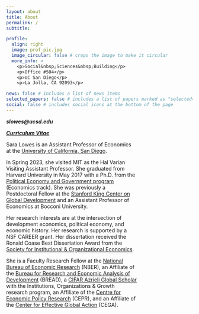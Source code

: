 ```yaml
---
layout: about
title: About
permalink: /
subtitle:

profile:
  align: right
  image: prof_pic.jpg
  image_circular: false # crops the image to make it circular
  more_info: >
    <p>Social&nbsp;Sciences&nbsp;Building</p>
    <p>Office #504</p>
    <p>UC San Diego</p>
    <p>La Jolla, CA 92093</p>

news: false # includes a list of news items
selected_papers: false # includes a list of papers marked as "selected={true}"
social: false # includes social icons at the bottom of the page
---
```

<p style="max-width: 70%; margin-right: 30%;"><strong><em>slowes@ucsd.edu</em></strong></p>

<p style="max-width: 70%; margin-right: 30%;"><strong><em><a href="https://docs.google.com/viewer?url=https://raw.githubusercontent.com/slowes/saralowes.com/main/lowes_cv.pdf">Curriculum Vitae</a></em></strong></p>

<p style="max-width: 70%; margin-right: 30%;">Sara Lowes is an Assistant Professor of Economics at the <a href="https://economics.ucsd.edu/">University of California, San Diego</a>.</p>

<p style="max-width: 70%; margin-right: 30%;">In Spring 2023, she visited MIT as the Hal Varian Visiting Assistant Professor. She graduated from Harvard University in May 2017 with a Ph.D. from the <a href="https://www.hks.harvard.edu/educational-programs/doctoral-programs/phd-political-economy-government">Political Economy and Government program</a> (Economics track). She was previously a Postdoctoral Fellow at the <a href="https://kingcenter.stanford.edu/">Stanford King Center on Global Development</a> and an Assistant Professor of Economics at Bocconi University.</p>

<p style="max-width: 70%; margin-right: 30%;">Her research interests are at the intersection of development economics, political economy, and economic history. Her research is supported by a NSF CAREER grant. Her dissertation received the Ronald Coase Best Dissertation Award from the <a href="https://www.sioe.org/">Society for Institutional & Organizational Economics</a>.</p>

<p style="max-width: 70%; margin-right: 30%;">She is a Faculty Research Fellow at the <a href="https://www.nber.org/">National Bureau of Economic Research</a> (NBER), an Affiliate of the <a href="https://www.ibread.org/">Bureau for Research and Economic Analysis of Development</a> (BREAD), a <a href="https://cifar.ca/next-generation/global-scholars/">CIFAR Azrieli Global Scholar</a> with the Institutions, Organizations & Growth research program, an Affiliate of the <a href="https://cepr.org/">Centre for Economic Policy Research</a> (CEPR), and an Affiliate of the <a href="https://cega.berkeley.edu/">Center for Effective Global Action</a> (CEGA).</p>

